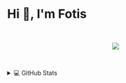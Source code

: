# Hi 👋, I'm Fotis

&emsp;
<p align="center">
    <img src="https://skillicons.dev/icons?i=js,ts,nodejs,html,css,react,nextjs,tailwind,sass,webpack,postman,github,discord,vscode&perline=14" />
</p>

&emsp;
<div align="start">
  <details>
    <summary>💻 GitHub Stats</summary>
<img alt="FotisVasilopoulos' Github Stats" src="https://github-readme-stats-fotisvasilopoulos.vercel.app/api?username=FotisVasilopoulos&show_icons=true&hide=stars,issues&theme=dark" />
  </details>
</div>
